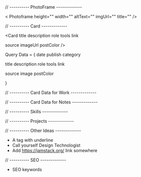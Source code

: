 // ---------- PhotoFrame -------------

< Photoframe 
  height=""
  width=""
  altText=""
  imgUrl=""
  title=""
/>

// ---------- Card -------------

<Card 
  title
  description
  role
  tools
  link

  source
  imageUrl
  postColor
/>



Query Data = {
  date
  publish
  category

  title
  description
  role
  tools
  link

  source
  image
  postColor

}

// ---------- Card Data for Work -------------

// ---------- Card Data for Notes -------------

// ---------- Skills -------------

// ---------- Projects -------------

// ---------- Other Ideas -------------

- A tag with underline
- Call yourself Design Technologist
- Add https://jamstack.org/ link somewhere

// ---------- SEO -------------

- SEO keywords